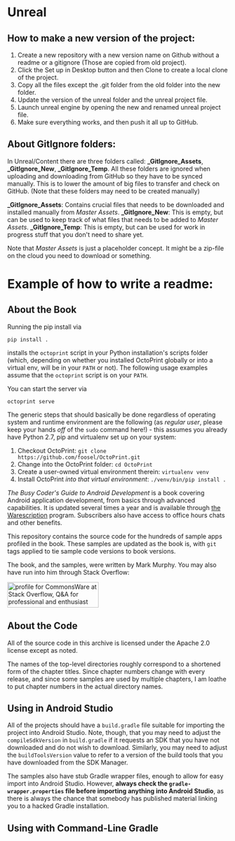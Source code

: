 # Unreal

## How to make a new version of the project:
1. Create a new repository with a new version name on Github without a readme or a gitignore (Those are copied from old project).
2. Click the Set up in Desktop button and then Clone to create a local clone of the project.
3. Copy all the files except the .git folder from the old folder into the new folder. 
4. Update the version of the unreal folder and the unreal project file.
5. Launch unreal engine by opening the new and renamed unreal project file.
6. Make sure everything works, and then push it all up to GitHub.

## About GitIgnore folders:

In Unreal/Content there are three folders called: **_GitIgnore_Assets**, **_GitIgnore_New**, **_GitIgnore_Temp**.
All these folders are ignored when uploading and downloading from GitHub so they have to be synced manually.
This is to lower the amount of big files to transfer and check on GitHub.
(Note that these folders may need to be created manually)

**_GitIgnore_Assets**: Contains crucial files that needs to be downloaded and installed manually from _Master Assets_.
**_GitIgnore_New**: This is empty, but can be used to keep track of what files that needs to be added to _Master Assets_.
**_GitIgnore_Temp**: This is empty, but can be used for work in progress stuff that you don't need to share yet.

Note that _Master Assets_ is just a placeholder concept. It might be a zip-file on the cloud you need to download or something.



# Example of how to write a readme:

## About the Book




Running the pip install via

    pip install .

installs the `octoprint` script in your Python installation's scripts folder
(which, depending on whether you installed OctoPrint globally or into a virtual env, will be in your `PATH` or not). The
following usage examples assume that the `octoprint` script is on your `PATH`.

You can start the server via

    octoprint serve
	
	
The generic steps that should basically be done regardless of operating system
and runtime environment are the following (as *regular
user*, please keep your hands *off* of the `sudo` command here!) - this assumes
you already have Python 2.7, pip and virtualenv set up on your system:

1. Checkout OctoPrint: `git clone https://github.com/foosel/OctoPrint.git`
2. Change into the OctoPrint folder: `cd OctoPrint`
3. Create a user-owned virtual environment therein: `virtualenv venv`
4. Install OctoPrint *into that virtual environment*: `./venv/bin/pip install .`

_The Busy Coder's Guide to Android Development_ is a book covering Android application development, from basics
through advanced capabilities. It is updated several times a year and is available through
[the Warescription](https://commonsware.com/warescription) program. Subscribers also have access to office
hours chats and other benefits.

This repository contains the source code for the hundreds of sample apps profiled in the book. These 
samples are updated as the book is, with `git` tags applied to tie sample code versions to book
versions.

The book, and the samples, were written by Mark Murphy. You may also have run into him through
Stack Overflow:

<a href="http://stackoverflow.com/users/115145/commonsware">
<img src="http://stackoverflow.com/users/flair/115145.png" width="208" height="58" alt="profile for CommonsWare at Stack Overflow, Q&amp;A for professional and enthusiast programmers" title="profile for CommonsWare at Stack Overflow, Q&amp;A for professional and enthusiast programmers">
</a>

## About the Code

All of the source code in this archive is licensed under the
Apache 2.0 license except as noted.

The names of the top-level directories roughly correspond to a
shortened form of the chapter titles. Since chapter numbers
change with every release, and since some samples are used by
multiple chapters, I am loathe to put chapter numbers in the
actual directory names.

## Using in Android Studio

All of the projects should have a `build.gradle` file suitable for
importing the project into Android Studio. Note, though, that you
may need to adjust the `compileSdkVersion` in `build.gradle` if it
requests an SDK that you have not downloaded and do not wish to
download. Similarly, you may need to adjust the `buildToolsVersion`
value to refer to a version of the build tools that you have downloaded
from the SDK Manager.

The samples also have stub Gradle wrapper files, enough to allow for
easy import into Android Studio. However,
**always check the `gradle-wrapper.properties` file before importing anything into Android Studio**,
as there is always the chance that somebody has published material linking you to a hacked Gradle installation.

## Using with Command-Line Gradle